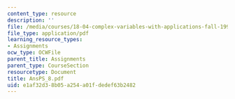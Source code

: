 ```yaml
---
content_type: resource
description: ''
file: /media/courses/18-04-complex-variables-with-applications-fall-1999/e1af32d38b05a254a01fdedef63b2482_AnsPS_8.pdf
file_type: application/pdf
learning_resource_types:
- Assignments
ocw_type: OCWFile
parent_title: Assignments
parent_type: CourseSection
resourcetype: Document
title: AnsPS_8.pdf
uid: e1af32d3-8b05-a254-a01f-dedef63b2482
---
```

